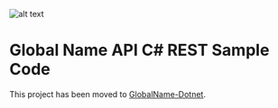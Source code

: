![alt text](https://www.melissa.com/_borders17/nav/2017/images/melissa-global-intelligence.png)

# Global Name API C# REST Sample Code

This project has been moved to [GlobalName-Dotnet](https://github.com/MelissaData/GlobalName-Dotnet).
